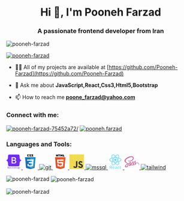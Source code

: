 <h1 align="center">Hi 👋, I'm Pooneh Farzad</h1>
<h3 align="center">A passionate frontend developer from Iran</h3>

<p align="left"> <img src="https://komarev.com/ghpvc/?username=pooneh-farzad&label=Profile%20views&color=0e75b6&style=flat" alt="pooneh-farzad" /> </p>

<p align="left"> <a href="https://github.com/ryo-ma/github-profile-trophy"><img src="https://github-profile-trophy.vercel.app/?username=pooneh-farzad" alt="pooneh-farzad" /></a> </p>

- 👨‍💻 All of my projects are available at [https://github.com/Pooneh-Farzad](https://github.com/Pooneh-Farzad)

- 💬 Ask me about **JavaScript,React,Css3,Html5,Bootstrap**

- 📫 How to reach me **poone_farzad@yahoo.com**

<h3 align="left">Connect with me:</h3>
<p align="left">
<a href="https://linkedin.com/in/pooneh-farzad-75452a72/" target="blank"><img align="center" src="https://raw.githubusercontent.com/rahuldkjain/github-profile-readme-generator/master/src/images/icons/Social/linked-in-alt.svg" alt="pooneh-farzad-75452a72/" height="30" width="40" /></a>
<a href="https://instagram.com/pooneh.farzad" target="blank"><img align="center" src="https://raw.githubusercontent.com/rahuldkjain/github-profile-readme-generator/master/src/images/icons/Social/instagram.svg" alt="pooneh.farzad" height="30" width="40" /></a>
</p>

<h3 align="left">Languages and Tools:</h3>
<p align="left"> <a href="https://getbootstrap.com" target="_blank" rel="noreferrer"> <img src="https://raw.githubusercontent.com/devicons/devicon/master/icons/bootstrap/bootstrap-plain-wordmark.svg" alt="bootstrap" width="40" height="40"/> </a> <a href="https://www.w3schools.com/css/" target="_blank" rel="noreferrer"> <img src="https://raw.githubusercontent.com/devicons/devicon/master/icons/css3/css3-original-wordmark.svg" alt="css3" width="40" height="40"/> </a> <a href="https://git-scm.com/" target="_blank" rel="noreferrer"> <img src="https://www.vectorlogo.zone/logos/git-scm/git-scm-icon.svg" alt="git" width="40" height="40"/> </a> <a href="https://www.w3.org/html/" target="_blank" rel="noreferrer"> <img src="https://raw.githubusercontent.com/devicons/devicon/master/icons/html5/html5-original-wordmark.svg" alt="html5" width="40" height="40"/> </a> <a href="https://developer.mozilla.org/en-US/docs/Web/JavaScript" target="_blank" rel="noreferrer"> <img src="https://raw.githubusercontent.com/devicons/devicon/master/icons/javascript/javascript-original.svg" alt="javascript" width="40" height="40"/> </a> <a href="https://www.microsoft.com/en-us/sql-server" target="_blank" rel="noreferrer"> <img src="https://www.svgrepo.com/show/303229/microsoft-sql-server-logo.svg" alt="mssql" width="40" height="40"/> </a> <a href="https://reactjs.org/" target="_blank" rel="noreferrer"> <img src="https://raw.githubusercontent.com/devicons/devicon/master/icons/react/react-original-wordmark.svg" alt="react" width="40" height="40"/> </a> <a href="https://sass-lang.com" target="_blank" rel="noreferrer"> <img src="https://raw.githubusercontent.com/devicons/devicon/master/icons/sass/sass-original.svg" alt="sass" width="40" height="40"/> </a> <a href="https://tailwindcss.com/" target="_blank" rel="noreferrer"> <img src="https://www.vectorlogo.zone/logos/tailwindcss/tailwindcss-icon.svg" alt="tailwind" width="40" height="40"/> </a> </p>

<p><img align="left" src="https://github-readme-stats.vercel.app/api/top-langs?username=pooneh-farzad&show_icons=true&locale=en&layout=compact" alt="pooneh-farzad" /></p>

<p>&nbsp;<img align="center" src="https://github-readme-stats.vercel.app/api?username=pooneh-farzad&show_icons=true&locale=en" alt="pooneh-farzad" /></p>

<p><img align="center" src="https://github-readme-streak-stats.herokuapp.com/?user=pooneh-farzad&" alt="pooneh-farzad" /></p>


